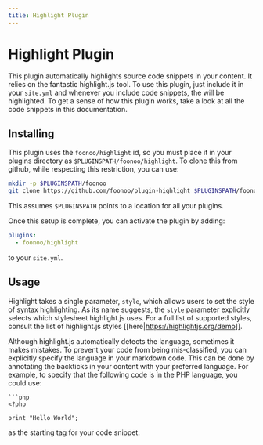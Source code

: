 ```yaml
---
title: Highlight Plugin
---
```

# Highlight Plugin

This plugin automatically highlights source code snippets in your content. It relies on the fantastic highlight.js tool. To use this plugin, just include it in your `site.yml` and whenever you include code snippets, the will be highlighted. To get a sense of how this plugin works, take a look at all the code snippets in this documentation.

## Installing
This plugin uses the `foonoo/highlight` id, so you must place it in your plugins directory as `$PLUGINSPATH/foonoo/highlight`. To clone this from github, while respecting this restriction, you can use:

```bash
mkdir -p $PLUGINSPATH/foonoo
git clone https://github.com/foonoo/plugin-highlight $PLUGINSPATH/foonoo/highlight
```

This assumes `$PLUGINSPATH` points to a location for all your plugins.

Once this setup is complete, you can activate the plugin by adding:

```yml
plugins:
  - foonoo/highlight
```
to your `site.yml`.

## Usage
Highlight takes a single parameter, `style`, which allows users to set the style of syntax highlighting. As its name suggests, the `style` parameter explicitly selects which stylesheet highlight.js uses. For a full list of supported styles, consult the list of highlight.js styles [[here|https://highlightjs.org/demo]].

Although highlight.js automatically detects the language, sometimes it makes mistakes. To prevent your code from being mis-classified, you can explicitly specify the language in your markdown code. This can be done by annotating the backticks in your content with your preferred language. For example, to specify that the following code is in the PHP language, you could use:

```
```php
<?php

print "Hello World";

```
as the starting tag for your code snippet.